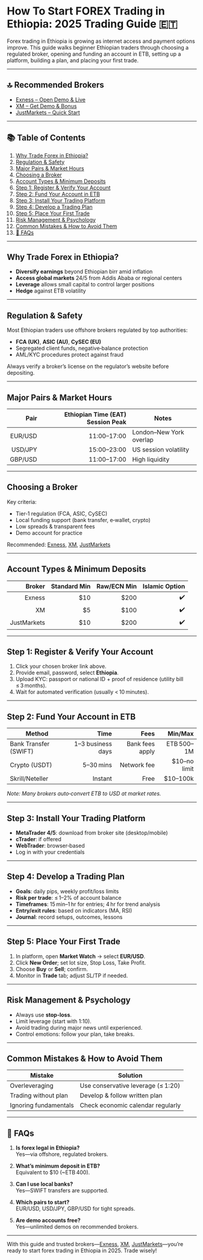 # How To Start FOREX Trading in Ethiopia: 2025 Trading Guide 🇪🇹

Forex trading in Ethiopia is growing as internet access and payment options improve. This guide walks beginner Ethiopian traders through choosing a regulated broker, opening and funding an account in ETB, setting up a platform, building a plan, and placing your first trade.

---

## 🔝 Recommended Brokers

- [Exness – Open Demo & Live](https://one.exnesstrack.org/a/english23)  
- [XM – Get Demo & Bonus](https://clicks.pipaffiliates.com/c?c=589901&l=en&p=0)  
- [JustMarkets – Quick Start](https://one.justmarkets.link/a/79iqw0j6nj/landing/quick-start)  

---

## 📚 Table of Contents

1. [Why Trade Forex in Ethiopia?](#why-trade-forex-in-ethiopia)  
2. [Regulation & Safety](#regulation--safety)  
3. [Major Pairs & Market Hours](#major-pairs--market-hours)  
4. [Choosing a Broker](#choosing-a-broker)  
5. [Account Types & Minimum Deposits](#account-types--minimum-deposits)  
6. [Step 1: Register & Verify Your Account](#step-1-register--verify-your-account)  
7. [Step 2: Fund Your Account in ETB](#step-2-fund-your-account-in-etb)  
8. [Step 3: Install Your Trading Platform](#step-3-install-your-trading-platform)  
9. [Step 4: Develop a Trading Plan](#step-4-develop-a-trading-plan)  
10. [Step 5: Place Your First Trade](#step-5-place-your-first-trade)  
11. [Risk Management & Psychology](#risk-management--psychology)  
12. [Common Mistakes & How to Avoid Them](#common-mistakes--how-to-avoid-them)  
13. [📌 FAQs](#faqs)  

---

## Why Trade Forex in Ethiopia?

- **Diversify earnings** beyond Ethiopian birr amid inflation  
- **Access global markets** 24/5 from Addis Ababa or regional centers  
- **Leverage** allows small capital to control larger positions  
- **Hedge** against ETB volatility  

---

## Regulation & Safety

Most Ethiopian traders use offshore brokers regulated by top authorities:

- **FCA (UK)**, **ASIC (AU)**, **CySEC (EU)**  
- Segregated client funds, negative‑balance protection  
- AML/KYC procedures protect against fraud  

Always verify a broker’s license on the regulator’s website before depositing.

---

## Major Pairs & Market Hours

| Pair      | Ethiopian Time (EAT) Session Peak | Notes                     |
|----------:|----------------------------------:|---------------------------|
| EUR/USD   | 11:00–17:00                       | London–New York overlap   |
| USD/JPY   | 15:00–23:00                       | US session volatility     |
| GBP/USD   | 11:00–17:00                       | High liquidity            |

---

## Choosing a Broker

Key criteria:

- Tier‑1 regulation (FCA, ASIC, CySEC)  
- Local funding support (bank transfer, e‑wallet, crypto)  
- Low spreads & transparent fees  
- Demo account for practice  

Recommended: [Exness](https://one.exnesstrack.org/a/english23), [XM](https://clicks.pipaffiliates.com/c?c=589901&l=en&p=0), [JustMarkets](https://one.justmarkets.link/a/79iqw0j6nj/landing/quick-start)

---

## Account Types & Minimum Deposits

| Broker       | Standard Min | Raw/ECN Min | Islamic Option |
|-------------:|-------------:|------------:|---------------:|
| Exness       | $10          | $200        | ✔️             |
| XM           | $5           | $100        | ✔️             |
| JustMarkets  | $10          | $200        | ✔️             |

---

## Step 1: Register & Verify Your Account

1. Click your chosen broker link above.  
2. Provide email, password, select **Ethiopia**.  
3. Upload KYC: passport or national ID + proof of residence (utility bill ≤ 3 months).  
4. Wait for automated verification (usually < 10 minutes).

---

## Step 2: Fund Your Account in ETB

| Method             | Time           | Fees    | Min/Max        |
|--------------------|---------------:|--------:|---------------:|
| Bank Transfer (SWIFT) | 1–3 business days | Bank fees apply | ETB 500–1M  |
| Crypto (USDT)      | 5–30 mins      | Network fee | $10–no limit  |
| Skrill/Neteller    | Instant        | Free    | $10–100k       |

*Note: Many brokers auto‑convert ETB to USD at market rates.*

---

## Step 3: Install Your Trading Platform

- **MetaTrader 4/5**: download from broker site (desktop/mobile)  
- **cTrader**: if offered  
- **WebTrader**: browser‑based  
- Log in with your credentials  

---

## Step 4: Develop a Trading Plan

- **Goals**: daily pips, weekly profit/loss limits  
- **Risk per trade**: ≤ 1–2% of account balance  
- **Timeframes**: 15 min–1 hr for entries; 4 hr for trend analysis  
- **Entry/exit rules**: based on indicators (MA, RSI)  
- **Journal**: record setups, outcomes, lessons  

---

## Step 5: Place Your First Trade

1. In platform, open **Market Watch** → select **EUR/USD**.  
2. Click **New Order**; set lot size, Stop Loss, Take Profit.  
3. Choose **Buy** or **Sell**; confirm.  
4. Monitor in **Trade** tab; adjust SL/TP if needed.  

---

## Risk Management & Psychology

- Always use **stop-loss**.  
- Limit leverage (start with 1:10).  
- Avoid trading during major news until experienced.  
- Control emotions: follow your plan, take breaks.

---

## Common Mistakes & How to Avoid Them

| Mistake               | Solution                               |
|-----------------------|----------------------------------------|
| Overleveraging        | Use conservative leverage (≤ 1:20)     |
| Trading without plan  | Develop & follow written plan          |
| Ignoring fundamentals | Check economic calendar regularly      |

---

## 📌 FAQs

1. **Is forex legal in Ethiopia?**  
   Yes—via offshore, regulated brokers.  

2. **What’s minimum deposit in ETB?**  
   Equivalent to $10 (~ETB 400).  

3. **Can I use local banks?**  
   Yes—SWIFT transfers are supported.  

4. **Which pairs to start?**  
   EUR/USD, USD/JPY, GBP/USD for tight spreads.  

5. **Are demo accounts free?**  
   Yes—unlimited demos on recommended brokers.

---

With this guide and trusted brokers—[Exness](https://one.exnesstrack.org/a/english23), [XM](https://clicks.pipaffiliates.com/c?c=589901&l=en&p=0), [JustMarkets](https://one.justmarkets.link/a/79iqw0j6nj/landing/quick-start)—you’re ready to start forex trading in Ethiopia in 2025. Trade wisely!  
